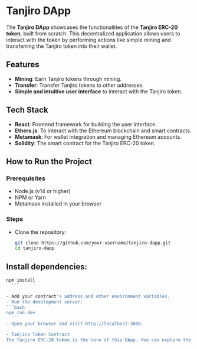 # Tanjiro DApp

The **Tanjiro DApp** showcases the functionalities of the **Tanjiro ERC-20 token**, built from scratch. This decentralized application allows users to interact with the token by performing actions like simple mining and transferring the Tanjiro token into their wallet.

## Features

- **Mining**: Earn Tanjiro tokens through mining.
- **Transfer**: Transfer Tanjiro tokens to other addresses.
- **Simple and intuitive user interface** to interact with the Tanjiro token.

## Tech Stack

- **React**: Frontend framework for building the user interface.
- **Ethers.js**: To interact with the Ethereum blockchain and smart contracts.
- **Metamask**: For wallet integration and managing Ethereum accounts.
- **Solidity**: The smart contract for the Tanjiro ERC-20 token.

## How to Run the Project

### Prerequisites
- Node.js (v14 or higher)
- NPM or Yarn
- Metamask installed in your browser

### Steps

- Clone the repository:
   ```bash
   git clone https://github.com/your-username/tanjiro-dapp.git
   cd tanjiro-dapp
   ```

## Install dependencies:
  ```bash
npm install
    ```

- Add your contract's address and other environment variables.
- Run the development server:
 ```bash
npm run dev 
    ```
- Open your browser and visit http://localhost:3000.

- Tanjiro Token Contract
The Tanjiro ERC-20 token is the core of this DApp. You can explore the contract [here][https://github.com/farouk-hamisu/erc20-token]

